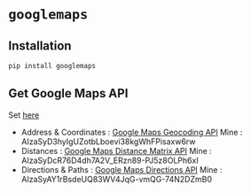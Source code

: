 # `googlemaps`


## Installation

```sh
pip install googlemaps
```

## Get Google Maps API

Set [here](https://developers.google.com/maps/)

* Address & Coordinates : [Google Maps Geocoding API](https://developers.google.com/maps/documentation/geocoding/start)
Mine : AIzaSyD3hyIgUZotbLboevi38kgWhFPisaxw6rw
* Distances : [Google Maps Distance Matrix API](https://developers.google.com/maps/documentation/distance-matrix/)
Mine : AIzaSyDcR76D4dh7A2V_ERzn89-PJ5z8OLPh6xI
* Directions & Paths : [Google Maps Directions API](https://developers.google.com/maps/documentation/directions/)
Mine : AIzaSyAY1rBsdeUQ83WV4JqG-vmQG-74N2DZmB0




